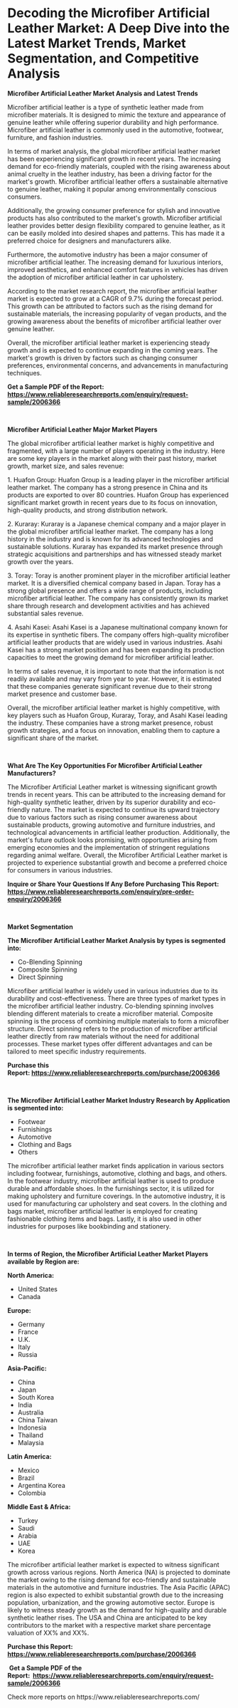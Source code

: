 <p><h1>Decoding the Microfiber Artificial Leather Market: A Deep Dive into the Latest Market Trends, Market Segmentation, and Competitive Analysis</h1></p><p><strong>Microfiber Artificial Leather Market Analysis and Latest Trends</strong></p>
<p><p>Microfiber artificial leather is a type of synthetic leather made from microfiber materials. It is designed to mimic the texture and appearance of genuine leather while offering superior durability and high performance. Microfiber artificial leather is commonly used in the automotive, footwear, furniture, and fashion industries.</p><p>In terms of market analysis, the global microfiber artificial leather market has been experiencing significant growth in recent years. The increasing demand for eco-friendly materials, coupled with the rising awareness about animal cruelty in the leather industry, has been a driving factor for the market's growth. Microfiber artificial leather offers a sustainable alternative to genuine leather, making it popular among environmentally conscious consumers.</p><p>Additionally, the growing consumer preference for stylish and innovative products has also contributed to the market's growth. Microfiber artificial leather provides better design flexibility compared to genuine leather, as it can be easily molded into desired shapes and patterns. This has made it a preferred choice for designers and manufacturers alike.</p><p>Furthermore, the automotive industry has been a major consumer of microfiber artificial leather. The increasing demand for luxurious interiors, improved aesthetics, and enhanced comfort features in vehicles has driven the adoption of microfiber artificial leather in car upholstery.</p><p>According to the market research report, the microfiber artificial leather market is expected to grow at a CAGR of 9.7% during the forecast period. This growth can be attributed to factors such as the rising demand for sustainable materials, the increasing popularity of vegan products, and the growing awareness about the benefits of microfiber artificial leather over genuine leather.</p><p>Overall, the microfiber artificial leather market is experiencing steady growth and is expected to continue expanding in the coming years. The market's growth is driven by factors such as changing consumer preferences, environmental concerns, and advancements in manufacturing techniques.</p></p>
<p><strong>Get a Sample PDF of the Report:&nbsp; <a href="https://www.reliableresearchreports.com/enquiry/request-sample/2006366">https://www.reliableresearchreports.com/enquiry/request-sample/2006366</a></strong></p>
<p>&nbsp;</p>
<p><strong>Microfiber Artificial Leather Major Market Players</strong></p>
<p><p>The global microfiber artificial leather market is highly competitive and fragmented, with a large number of players operating in the industry. Here are some key players in the market along with their past history, market growth, market size, and sales revenue:</p><p>1. Huafon Group: Huafon Group is a leading player in the microfiber artificial leather market. The company has a strong presence in China and its products are exported to over 80 countries. Huafon Group has experienced significant market growth in recent years due to its focus on innovation, high-quality products, and strong distribution network.</p><p>2. Kuraray: Kuraray is a Japanese chemical company and a major player in the global microfiber artificial leather market. The company has a long history in the industry and is known for its advanced technologies and sustainable solutions. Kuraray has expanded its market presence through strategic acquisitions and partnerships and has witnessed steady market growth over the years.</p><p>3. Toray: Toray is another prominent player in the microfiber artificial leather market. It is a diversified chemical company based in Japan. Toray has a strong global presence and offers a wide range of products, including microfiber artificial leather. The company has consistently grown its market share through research and development activities and has achieved substantial sales revenue.</p><p>4. Asahi Kasei: Asahi Kasei is a Japanese multinational company known for its expertise in synthetic fibers. The company offers high-quality microfiber artificial leather products that are widely used in various industries. Asahi Kasei has a strong market position and has been expanding its production capacities to meet the growing demand for microfiber artificial leather.</p><p>In terms of sales revenue, it is important to note that the information is not readily available and may vary from year to year. However, it is estimated that these companies generate significant revenue due to their strong market presence and customer base.</p><p>Overall, the microfiber artificial leather market is highly competitive, with key players such as Huafon Group, Kuraray, Toray, and Asahi Kasei leading the industry. These companies have a strong market presence, robust growth strategies, and a focus on innovation, enabling them to capture a significant share of the market.</p></p>
<p>&nbsp;</p>
<p><strong>What Are The Key Opportunities For Microfiber Artificial Leather Manufacturers?</strong></p>
<p><p>The Microfiber Artificial Leather market is witnessing significant growth trends in recent years. This can be attributed to the increasing demand for high-quality synthetic leather, driven by its superior durability and eco-friendly nature. The market is expected to continue its upward trajectory due to various factors such as rising consumer awareness about sustainable products, growing automotive and furniture industries, and technological advancements in artificial leather production. Additionally, the market's future outlook looks promising, with opportunities arising from emerging economies and the implementation of stringent regulations regarding animal welfare. Overall, the Microfiber Artificial Leather market is projected to experience substantial growth and become a preferred choice for consumers in various industries.</p></p>
<p><strong>Inquire or Share Your Questions If Any Before Purchasing This Report: <a href="https://www.reliableresearchreports.com/enquiry/pre-order-enquiry/2006366">https://www.reliableresearchreports.com/enquiry/pre-order-enquiry/2006366</a></strong></p>
<p>&nbsp;</p>
<p><strong>Market Segmentation</strong></p>
<p><strong>The Microfiber Artificial Leather Market Analysis by types is segmented into:</strong></p>
<p><ul><li>Co-Blending Spinning</li><li>Composite Spinning</li><li>Direct Spinning</li></ul></p>
<p><p>Microfiber artificial leather is widely used in various industries due to its durability and cost-effectiveness. There are three types of market types in the microfiber artificial leather industry. Co-blending spinning involves blending different materials to create a microfiber material. Composite spinning is the process of combining multiple materials to form a microfiber structure. Direct spinning refers to the production of microfiber artificial leather directly from raw materials without the need for additional processes. These market types offer different advantages and can be tailored to meet specific industry requirements.</p></p>
<p><strong>Purchase this Report:&nbsp;<a href="https://www.reliableresearchreports.com/purchase/2006366">https://www.reliableresearchreports.com/purchase/2006366</a></strong></p>
<p>&nbsp;</p>
<p><strong>The Microfiber Artificial Leather Market Industry Research by Application is segmented into:</strong></p>
<p><ul><li>Footwear</li><li>Furnishings</li><li>Automotive</li><li>Clothing and Bags</li><li>Others</li></ul></p>
<p><p>The microfiber artificial leather market finds application in various sectors including footwear, furnishings, automotive, clothing and bags, and others. In the footwear industry, microfiber artificial leather is used to produce durable and affordable shoes. In the furnishings sector, it is utilized for making upholstery and furniture coverings. In the automotive industry, it is used for manufacturing car upholstery and seat covers. In the clothing and bags market, microfiber artificial leather is employed for creating fashionable clothing items and bags. Lastly, it is also used in other industries for purposes like bookbinding and stationery.</p></p>
<p>&nbsp;</p>
<p><strong>In terms of Region, the Microfiber Artificial Leather Market Players available by Region are:</strong></p>
<p>
    <p> <strong> North America: </strong>
        <ul>
            <li>United States</li>
            <li>Canada</li>
        </ul>
        </p> 
    <p> <strong> Europe: </strong>
        <ul>
            <li>Germany</li>
            <li>France</li>
            <li>U.K.</li>
            <li>Italy</li>
            <li>Russia</li>
        </ul>
        </p> 
    <p> <strong> Asia-Pacific: </strong>
        <ul>
            <li>China</li>
            <li>Japan</li>
            <li>South Korea</li>
            <li>India</li>
            <li>Australia</li>
            <li>China Taiwan</li>
            <li>Indonesia</li>
            <li>Thailand</li>
            <li>Malaysia</li>
        </ul>
        </p> 
    <p> <strong> Latin America: </strong>
        <ul>
            <li>Mexico</li>
            <li>Brazil</li>
            <li>Argentina Korea</li>
            <li>Colombia</li>
        </ul>
        </p> 
    <p> <strong> Middle East & Africa: </strong>
        <ul>
            <li>Turkey</li>
            <li>Saudi</li>
            <li>Arabia</li>
            <li>UAE</li>
            <li>Korea</li>
        </ul>
    </p>
    </p>
<p><p>The microfiber artificial leather market is expected to witness significant growth across various regions. North America (NA) is projected to dominate the market owing to the rising demand for eco-friendly and sustainable materials in the automotive and furniture industries. The Asia Pacific (APAC) region is also expected to exhibit substantial growth due to the increasing population, urbanization, and the growing automotive sector. Europe is likely to witness steady growth as the demand for high-quality and durable synthetic leather rises. The USA and China are anticipated to be key contributors to the market with a respective market share percentage valuation of XX% and XX%.</p></p>
<p><strong>Purchase this Report: <a href="https://www.reliableresearchreports.com/purchase/2006366">https://www.reliableresearchreports.com/purchase/2006366</a></strong></p>
<p>&nbsp;<strong>Get a Sample PDF of the Report:&nbsp;&nbsp;<a href="https://www.reliableresearchreports.com/enquiry/request-sample/2006366">https://www.reliableresearchreports.com/enquiry/request-sample/2006366</a></strong></p>
<p><strong></strong></p>
<p>Check more reports on https://www.reliableresearchreports.com/</p>